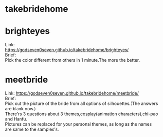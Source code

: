 # takebridehome
# brighteyes
Link:  
https://godseven0seven.github.io/takebridehome/brighteyes/  
Brief:  
Pick the color different from others in 1 minute.The more the better.
# meetbride
Link:
https://godseven0seven.github.io/takebridehome/meetbride/  
Brief:  
Pick out the picture of the bride from all options of silhouettes.(The answers are blank now.)  
There'rs 3 questions about 3 themes,cosplay(animation characters),chi-pao and Hanfu.  
Pictures can be replaced for your personal themes, as long as the names are same to the samples's.  
